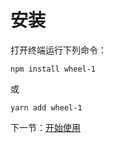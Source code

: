 # 安装

打开终端运行下列命令：

```
npm install wheel-1
```

或

```
yarn add wheel-1
```

下一节：[开始使用](#/doc/get-started)
